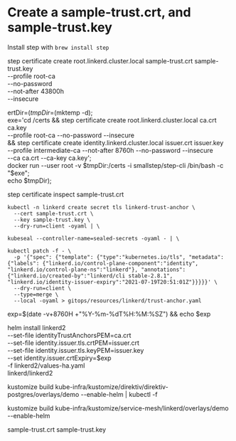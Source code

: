 # Create a sample-trust.crt, and sample-trust.key

Install step with
``` brew install step ```

step certificate create root.linkerd.cluster.local sample-trust.crt sample-trust.key \
  --profile root-ca \
  --no-password \
  --not-after 43800h \
  --insecure

  ertDir=$(tmpDir=$(mktemp -d); \
exe='cd /certs && step certificate create root.linkerd.cluster.local ca.crt ca.key \
--profile root-ca --no-password --insecure \
&& step certificate create identity.linkerd.cluster.local issuer.crt issuer.key \
--profile intermediate-ca --not-after 8760h --no-password --insecure \
--ca ca.crt --ca-key ca.key'; \
docker run --user root -v $tmpDir:/certs  -i smallstep/step-cli /bin/bash -c "$exe"; \
echo $tmpDir);

step certificate inspect sample-trust.crt

```
kubectl -n linkerd create secret tls linkerd-trust-anchor \
  --cert sample-trust.crt \
  --key sample-trust.key \
  --dry-run=client -oyaml | \

kubeseal --controller-name=sealed-secrets -oyaml - | \

kubectl patch -f - \
  -p '{"spec": {"template": {"type":"kubernetes.io/tls", "metadata": {"labels": {"linkerd.io/control-plane-component":"identity", "linkerd.io/control-plane-ns":"linkerd"}, "annotations": {"linkerd.io/created-by":"linkerd/cli stable-2.8.1", "linkerd.io/identity-issuer-expiry":"2021-07-19T20:51:01Z"}}}}}' \
  --dry-run=client \
  --type=merge \
  --local -oyaml > gitops/resources/linkerd/trust-anchor.yaml
```

exp=$(date -v+8760H +"%Y-%m-%dT%H:%M:%SZ") && echo $exp

helm install linkerd2 \
  --set-file identityTrustAnchorsPEM=ca.crt \
  --set-file identity.issuer.tls.crtPEM=issuer.crt \
  --set-file identity.issuer.tls.keyPEM=issuer.key \
  --set identity.issuer.crtExpiry=$exp \
  -f linkerd2/values-ha.yaml \
  linkerd/linkerd2

  kustomize build kube-infra/kustomize/direktiv/direktiv-postgres/overlays/demo --enable-helm | kubectl -f

  kustomize build kube-infra/kustomize/service-mesh/linkerd/overlays/demo --enable-helm

sample-trust.crt
sample-trust.key